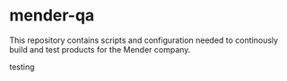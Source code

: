 # mender-qa

This repository contains scripts and configuration needed to continously build
and test products for the Mender company.

testing
